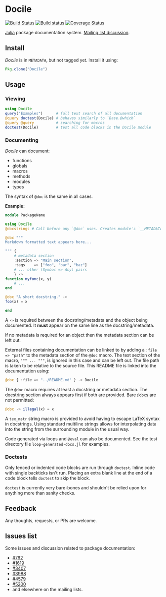 # Docile

[![Build Status](https://travis-ci.org/MichaelHatherly/Docile.jl.svg?branch=master)](https://travis-ci.org/MichaelHatherly/Docile.jl)
[![Build status](https://ci.appveyor.com/api/projects/status/ttlbaxp6pgknfru5/branch/master)](https://ci.appveyor.com/project/MichaelHatherly/docile-jl/branch/master)
[![Coverage Status](https://coveralls.io/repos/MichaelHatherly/Docile.jl/badge.png)](https://coveralls.io/r/MichaelHatherly/Docile.jl)

[Julia](www.julialang.org) package documentation system. [Mailing list discussion](https://groups.google.com/forum/#!topic/julia-users/k_SzJxcAoqA).

## Install

*Docile* is in `METADATA`, but not tagged yet. Install it using:

```julia
Pkg.clone("Docile")

```

## Usage

### Viewing

```julia
using Docile
query("Examples")      # full text search of all documentation
@query doctest(Docile) # behaves similarly to `Base.@which`
@query @query          # searching for macros
doctest(Docile)        # test all code blocks in the Docile module

```

### Documenting

*Docile* can document:

* functions
* globals
* macros
* methods
* modules
* types

The syntax of `@doc` is the same in all cases.

**Example:**

```julia
module PackageName

using Docile
@docstrings # Call before any `@doc` uses. Creates module's `__METADATA__` object.

@doc """
Markdown formatted text appears here...

""" {
    # metadata section
    :section => "Main section",
    :tags    => ["foo", "bar", "baz"]
    # ... other (Symbol => Any) pairs
    } ->
function myfunc(x, y)
    # ...
end

@doc "A short docstring." ->
foo(x) = x

end

```

A `->` is required between the docstring/metadata and the object being
documented. It **must** appear on the same line as the
docstring/metadata.

If no metadata is required for an object then the metadata section can
be left out.

External files containing documentation can be linked to by adding a
`:file => "path"` to the metadata section of the `@doc` macro. The text
section of the macro, `""" ... """`, is ignored in this case and can be
left out. The file path is taken to be relative to the source file. This
README file is linked into the documentation using:

```julia
@doc { :file => "../README.md" } -> Docile

```

The `@doc` macro requires at least a docstring or metadata section. The
docstring section always appears first if both are provided. Bare
`@doc`s are not permitted:

```julia
@doc -> illegal(x) = x

```

A `tex_mstr` string macro is provided to avoid having to escape LaTeX
syntax in docstrings. Using standard multiline strings allows for
interpolating data into the string from the surrounding module in the
usual way.

Code generated via loops and `@eval` can also be documented. See the
test directory file `loop-generated-docs.jl` for examples.

### Doctests

Only fenced or indented code blocks are run through `doctest`. Inline
code with single backticks isn't run. Placing an extra blank line at the
end of a code block tells `doctest` to skip the block.

`doctest` is currently very bare-bones and shouldn't be relied upon for anything
more than sanity checks.

## Feedback

Any thoughts, requests, or PRs are welcome.

## Issues list

Some issues and discussion related to package documentation:

* [#762](https://github.com/JuliaLang/julia/issues/762)
* [#1619](https://github.com/JuliaLang/julia/pull/1619)
* [#3407](https://github.com/JuliaLang/julia/issues/3407)
* [#3988](https://github.com/JuliaLang/julia/issues/3988)
* [#4579](https://github.com/JuliaLang/julia/issues/4579)
* [#5200](https://github.com/JuliaLang/julia/issues/5200)
* and elsewhere on the mailing lists.
